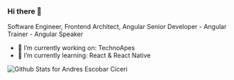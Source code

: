 ### Hi there 👋

Software Engineer, Frontend Architect, Angular Senior Developer - Angular Trainer - Angular Speaker

- 🔭 I’m currently working on: TechnoApes 
- 🌱 I’m currently learning: React & React Native

![Github Stats for Andres Escobar Ciceri](https://github-readme-stats.vercel.app/api?username=andresciceri&show_icons=true&hide_border=true&title_color=d5d6d7&icon_color=7c828d&bg_color=2b343bff&text_color=d5d6d7)

<!--
**andresciceri/andresciceri** is a ✨ _special_ ✨ repository because its `README.md` (this file) appears on your GitHub profile.

Here are some ideas to get you started:

- 🔭 I’m currently working on ...
- 🌱 I’m currently learning ...
- 👯 I’m looking to collaborate on ...
- 🤔 I’m looking for help with ...
- 💬 Ask me about ...
- 📫 How to reach me: ...
- 😄 Pronouns: ...
- ⚡ Fun fact: ...
-->
